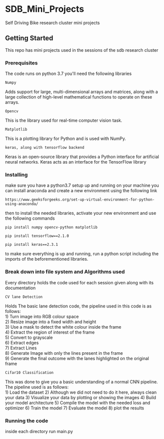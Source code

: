 # SDB_Mini_Projects
Self Driving Bike research cluster mini projects

## Getting Started

This repo has mini projects used in the sessions of the sdb research cluster

### Prerequisites

The code runs on python 3.7
you'll need the following libraries

```
Numpy
```
Adds support for large, multi-dimensional arrays and matrices, along with a large collection of high-level mathematical functions to operate on these arrays.

```
Opencv
```
This is the library used for real-time computer vision task.

```
Matplotlib 
```
This is a plotting library for Python and is used with NumPy.


```
keras, along with tensorflow backend
```
Keras is an open-source library that provides a Python interface for artificial neural networks. Keras acts as an interface for the TensorFlow library

### Installing



make sure you have a python3.7 setup up and running on your machine
you can install anaconda and create a new environment using the following link
```
https://www.geeksforgeeks.org/set-up-virtual-environment-for-python-using-anaconda/
```

then to install the needed libraries, activate your new environment and use the following commands

```
pip install numpy opencv-python matplotlib
```

```
pip install tensorflow==2.1.0
```

```
pip install keras==2.3.1
```



to make sure everything is up and running, run a python script including the imports of the beforementioned libraries.


### Break down into file system and Algorithms used

Every directory holds the code used for each session given along with its documentation

```
CV lane Detection
```
Holds The basic lane detection code, the pipeline used in this code is as follows: <br/>
                1) Turn image into RGB colour space <br/>
                2) Resize image into a fixed width and height <br/>
                3) Use a mask to detect the white colour inside the frame <br/>
                4) Extract the region of interest of the frame <br/>
                5) Convert to grayscale <br/>
                6) Extract edges  <br/>
                7) Extract Lines <br/>
                8) Generate Image with only the lines present in the frame <br/>
                9) Generate the final outcome with the lanes highlighted on the original frame <br/>
```
Cifar10 Classification
```
This was done to give you a basic understanding of a normal CNN pipeline.
The pipeline used is as follows: <br/>
            1) Load the dataset
            2) Although we did not need to do it here, always clean your data
            3) Visualize your data by plotting or showing the images
            4) Build your model architecture
            5) Compile the model with the needed loss and optimizer
            6) Train the model
            7) Evaluate the model
            8) plot the results 


### Running the code

inside each directory run main.py





